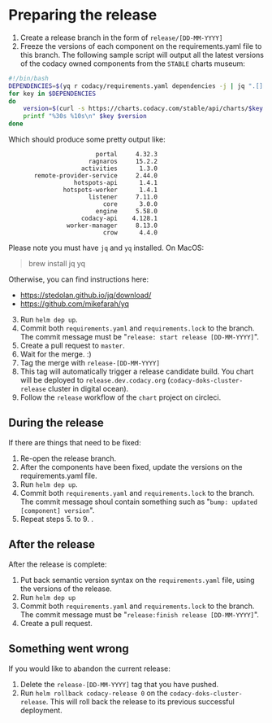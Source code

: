 # Preparing the release

1. Create a release branch in the form of `release/[DD-MM-YYYY]`
2. Freeze the versions of each component on the requirements.yaml file to this branch.
The following sample script will output all the latest versions of the codacy owned components from the `STABLE` charts museum:
```bash
#!/bin/bash
DEPENDENCIES=$(yq r codacy/requirements.yaml dependencies -j | jq ".[].name" | sed "s/\"//g" | grep -v "minio\|rabbitmq-ha\|postgresql\|log-router")
for key in $DEPENDENCIES
do
    version=$(curl -s https://charts.codacy.com/stable/api/charts/$key | jq .[0].version | sed "s/\"//g")
    printf "%30s %10s\n" $key $version
done
```

Which should produce some pretty output like:
```
                        portal     4.32.3
                      ragnaros     15.2.2
                    activities      1.3.0
       remote-provider-service     2.44.0
                  hotspots-api      1.4.1
               hotspots-worker      1.4.1
                      listener     7.11.0
                          core      3.0.0
                        engine     5.58.0
                    codacy-api    4.128.1
                worker-manager     8.13.0
                          crow      4.4.0
```
Please note you must have `jq` and `yq` installed.
On MacOS:
> brew install jq yq

Otherwise, you can find instructions here:
* https://stedolan.github.io/jq/download/
* https://github.com/mikefarah/yq

3. Run `helm dep up`.
4. Commit both `requirements.yaml` and `requirements.lock` to the branch. The commit message must be "`release: start release [DD-MM-YYYY]`".
5. Create a pull request to `master`.
6. Wait for the merge. :)
7. Tag the merge with `release-[DD-MM-YYYY]`
8. This tag will automatically trigger a release candidate build. You chart will be deployed to `release.dev.codacy.org` (`codacy-doks-cluster-release` cluster in digital ocean).
9. Follow the `release` workflow of the `chart` project on circleci.

## During the release

If there are things that need to be fixed:
1. Re-open the release branch.
2. After the components have been fixed, update the versions on the requirements.yaml file.
3. Run `helm dep up`.
4. Commit both `requirements.yaml` and `requirements.lock` to the branch. The commit message shoul contain something such as "`bump: updated [component] version`".
5. Repeat steps 5. to 9. .

## After the release

After the release is complete:
1. Put back semantic version syntax on the `requirements.yaml` file, using the versions of the release.
2. Run `helm dep up`
3. Commit both `requirements.yaml` and `requirements.lock` to the branch. The commit message must be "`release:finish release [DD-MM-YYYY]`".
4. Create a pull request.

## Something went wrong

If you would like to abandon the current release:
1. Delete the `release-[DD-MM-YYYY]` tag that you have pushed.
2. Run `helm rollback codacy-release 0` on the `codacy-doks-cluster-release`. This will roll back the release to its previous successful deployment.
